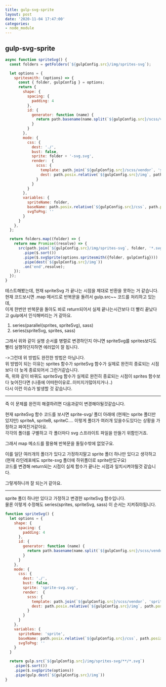 ```yaml
---
title: gulp-svg-sprite
layout: post
date: '2020-11-04 17:47:00'
categories:
- node_module
---
```


## gulp-svg-sprite

```javascript
async function spriteSvg() {
  const folders = getFolders(`${gulpConfig.src}/img/sprites-svg`);

  let options = {
    spritesmith: (options) => {
      const { folder, gulpConfig } = options;
      return {
        shape: {
          spacing: {
            padding: 4
          },
          id: {
            generator: function (name) {
              return path.basename(name.split(`${gulpConfig.src}/scss/vendor`).join(this.separator), '.svg');
            }
          }
        },
        mode: {
          css: {
            dest: './',
            bust: false,
            sprite: folder + '-svg.svg',
            render:  {
              scss: {
                template: path.join(`${gulpConfig.src}/scss/vendor`, 'sprite-svg-mixins.handlebars'),
                dest: path.posix.relative(`${gulpConfig.src}/img`, path.posix.join(`${gulpConfig.src}/scss`, 'vendor', '_'+folder+'-svg-mixins.scss'))
              }
            }
          }
        },
        variables: {
          spriteName: folder,
          baseName: path.posix.relative(`${gulpConfig.src}/css`, path.posix.join(`${gulpConfig.src}/img`, folder + '-svg')),
          svgToPng: ''
        }
      }
    },
  };

  return folders.map((folder) => {
    return new Promise((resolve) => {
      src(path.join(`${gulpConfig.src}/img/sprites-svg`, folder, '*.svg'))
        .pipe($.sort())
        .pipe($.svgSprite(options.spritesmith({folder, gulpConfig})))
        .pipe(dest(`${gulpConfig.src}/img`))
        .on('end',resolve);
    });
  });
}
```

테스트해봤는데, 현재 spriteSvg 가 끝나는 시점을 제대로 반환을 못하는 거 같습니다.  
현재 코드보시면 .map 메서드로 반복문을 돌려서 gulp.src~~ 코드를 처리하고 있는데,  
이게 한번만 반복문을 돌아도 바로 return되어서 실제 끝나는시간보다 더 빨리 끝났다고 gulp에서 인식해버리는 거 같아요.  

1. series(parallel(sprites, spriteSvg), sass)
2. series(spriteSvg, sprites, sass)

그래서 위와 같이 실행 순서를 병렬로 변경하던지 아니면 spriteSvg를 sprites보다도 빨리 실행하던지하면 에러없이 잘 됩니다.  

->그런데 위 방법도 완전한 방법은 아닙니다.   
위 방법이 되는 이유는 sprites 함수가 spriteSvg 함수가 실제로 완전히 종료되는 시점보다 더 늦게 종료되어서 그런거같습니다.  
즉, 위와 같이 바꿔도 spriteSvg 함수가 실제로 완전히 종료되는 시점이 sprites 함수보다 늦어진다면 (나중에 어떠한이유로..이미지가많아지거나..)  
다시 이런 이슈가 발생할 것 같습니다.

---

즉 이 문제를 완전히 해결하려면 다음과같이 변경해야될것같습니다.

현재 spriteSvg 함수 코드를 보시면 sprite-svg/ 폴더 아래에 (현재는 sprite 폴더만 있지만) spriteA, spriteB, spriteC.... 이렇게 폴더가 여러개 있을수도있다는 상황을 가정하고 짜여진거같아요.  
각각의 폴더를 구별하고 각 폴더마다 svg 스프라이트 파일을 만들기 위함인거죠.

그래서 map 메소드를 활용해 반복문을 돌릴수밖에 없었구요.  

이를 일단 여러개의 폴더가 있다고 가정하지말고 sprite 폴더 하나만 있다고 생각하고   
(현재 라인레포에도 sprite-svg 폴더에 하위폴더로 sprite만있구요)  
코드를 변경해 return되는 시점이 실제 함수가 끝나는 시점과 일치시켜야될것 같습니다.  

그렇게하니까 잘 되는거 같아요.

---

sprite 폴더 하나만 있다고 가정하고 변경한 spriteSvg 함수입니다.  
물론 이렇게 수정해도 series(sprites, spriteSvg, sass) 이 순서는 지켜줘야됩니다.

```javascript
function spriteSvg() {
  let options = {
    shape: {
      spacing: {
        padding: 4
      },
      id: {
        generator: function (name) {
          return path.basename(name.split(`${gulpConfig.src}/scss/vendor`).join(this.separator), '.svg');
        }
      }
    },
    mode: {
      css: {
        dest: './',
        bust: false,
        sprite: 'sprite-svg.svg',
        render:  {
          scss: {
            template: path.join(`${gulpConfig.src}/scss/vendor`, 'sprite-svg-mixins.handlebars'),
            dest: path.posix.relative(`${gulpConfig.src}/img`, path.posix.join(`${gulpConfig.src}/scss`, 'vendor', '_sprite-svg-mixins.scss'))
          }
        }
      }
    },
    variables: {
      spriteName: 'sprite',
      baseName: path.posix.relative(`${gulpConfig.src}/css`, path.posix.join(`${gulpConfig.src}/img`, 'sprite-svg')),
      svgToPng: ''
    }
  }

  return gulp.src(`${gulpConfig.src}/img/sprites-svg/**/*.svg`)
    .pipe($.sort())
    .pipe($.svgSprite(options))
    .pipe(gulp.dest(`${gulpConfig.src}/img`))
}
```